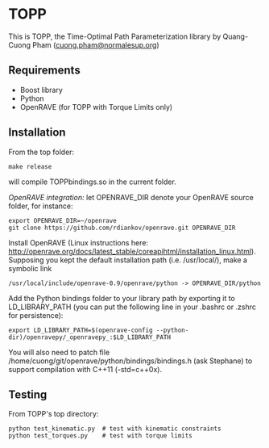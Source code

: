 TOPP
====

This is TOPP, the Time-Optimal Path Parameterization library by Quang-Cuong
Pham (cuong.pham@normalesup.org)

Requirements 
------------

- Boost library
- Python
- OpenRAVE (for TOPP with Torque Limits only)

Installation
------------

From the top folder:
  
    make release

will compile TOPPbindings.so in the current folder.

*OpenRAVE integration:* let OPENRAVE_DIR denote your OpenRAVE source folder,
for instance:
    
    export OPENRAVE_DIR=~/openrave
    git clone https://github.com/rdiankov/openrave.git OPENRAVE_DIR

Install OpenRAVE (Linux instructions here:
http://openrave.org/docs/latest_stable/coreapihtml/installation_linux.html).
Supposing you kept the default installation path (i.e. /usr/local/), make
a symbolic link

    /usr/local/include/openrave-0.9/openrave/python -> OPENRAVE_DIR/python

Add the Python bindings folder to your library path by exporting it to
LD_LIBRARY_PATH (you can put the following line in your .bashrc or .zshrc for
persistence):

    export LD_LIBRARY_PATH=$(openrave-config --python-dir)/openravepy/_openravepy_:$LD_LIBRARY_PATH

You will also need to patch file
/home/cuong/git/openrave/python/bindings/bindings.h (ask Stephane) to support
compilation with C++11 (-std=c++0x).

Testing
-------

From TOPP's top directory:
  
    python test_kinematic.py  # test with kinematic constraints
    python test_torques.py    # test with torque limits

